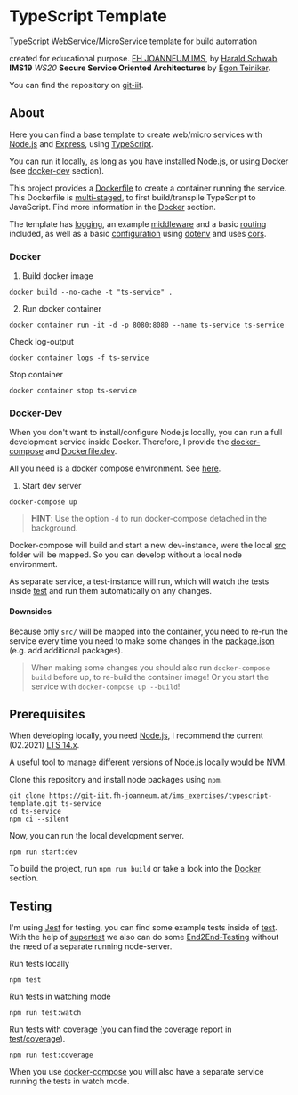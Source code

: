 # TypeScript Template

TypeScript WebService/MicroService template for build automation

created for educational purpose. [FH JOANNEUM IMS](https://www.fh-joanneum.at/ims/), by [Harald Schwab](mailto:harald.schwab@edu.fh-joanneum.at).  
**IMS19** *WS20* **Secure Service Oriented Architectures** by [Egon Teiniker](mailto:egon.teiniker@fh-joanneum.at).

You can find the repository on [git-iit](https://git-iit.fh-joanneum.at/ims_exercises/typescript-template).

## About
Here you can find a base template to create web/micro services with [Node.js](https://nodejs.org/en/) and [Express](https://expressjs.com/), using [TypeScript](https://www.typescriptlang.org/).

You can run it locally, as long as you have installed Node.js, or using Docker (see [docker-dev](#docker-dev) section).

This project provides a [Dockerfile](Dockerfile) to create a container running the service. This Dockerfile is [multi-staged](https://docs.docker.com/develop/develop-images/multistage-build/), to first build/transpile TypeScript to JavaScript. Find more information in the [Docker](#docker) section.

The template has [logging](src/util/logger/logger.ts), an example [middleware](src/app/middleware/logging/logging.ts) and a basic [routing](src/app/router.ts) included, as well as a basic [configuration](src/config/environment.ts) using [dotenv](https://www.npmjs.com/package/dotenv) and uses [cors](https://www.npmjs.com/package/cors).


### Docker

1. Build docker image
  ```console
  docker build --no-cache -t "ts-service" .
  ```
2. Run docker container
  ```console
  docker container run -it -d -p 8080:8080 --name ts-service ts-service
  ```

Check log-output
```console
docker container logs -f ts-service
```

Stop container
```console
docker container stop ts-service
```

### Docker-Dev

When you don't want to install/configure Node.js locally, you can run a full development service inside Docker. Therefore, I provide the [docker-compose](docker-compose.yml) and [Dockerfile.dev](Dockerfile.dev).

All you need is a docker compose environment. See [here](https://docs.docker.com/compose/install/).

1. Start dev server
  ```console
  docker-compose up
  ```
  > **HINT**: Use the option `-d` to run docker-compose detached in the background.

Docker-compose will build and start a new dev-instance, were the local [src](./src) folder will be mapped. So you can develop without a local node environment.

As separate service, a test-instance will run, which will watch the tests inside [test](./test) and run them automatically on any changes.

#### Downsides
Because only `src/` will be mapped into the container, you need to re-run the service every time you need to make some changes in the [package.json](package.json) (e.g. add additional packages).

> When making some changes you should also run `docker-compose build` before up, to re-build the container image! Or you start the service with `docker-compose up --build`!


## Prerequisites
When developing locally, you need [Node.js](https://nodejs.org/en/), I recommend the current (02.2021) [LTS 14.x](https://nodejs.org/dist/latest-v14.x/).

A useful tool to manage different versions of Node.js locally would be [NVM](https://github.com/nvm-sh/nvm).

Clone this repository and install node packages using `npm`.
```console
git clone https://git-iit.fh-joanneum.at/ims_exercises/typescript-template.git ts-service
cd ts-service
npm ci --silent
```

Now, you can run the local development server.
```console
npm run start:dev
```

To build the project, run `npm run build` or take a look into the [Docker](#docker) section.

## Testing

I'm using [Jest](https://jestjs.io/) for testing, you can find some example tests inside of [test](./test). With the help of [supertest](https://www.npmjs.com/package/supertest) we also can do some [End2End-Testing](./test/e2e) without the need of a separate running node-server.

Run tests locally
```console
npm test
```

Run tests in watching mode
```console
npm run test:watch
```

Run tests with coverage (you can find the coverage report in [test/coverage](./test/coverage)).
```console
npm run test:coverage
```

When you use [docker-compose](#docker-dev) you will also have a separate service running the tests in watch mode.
